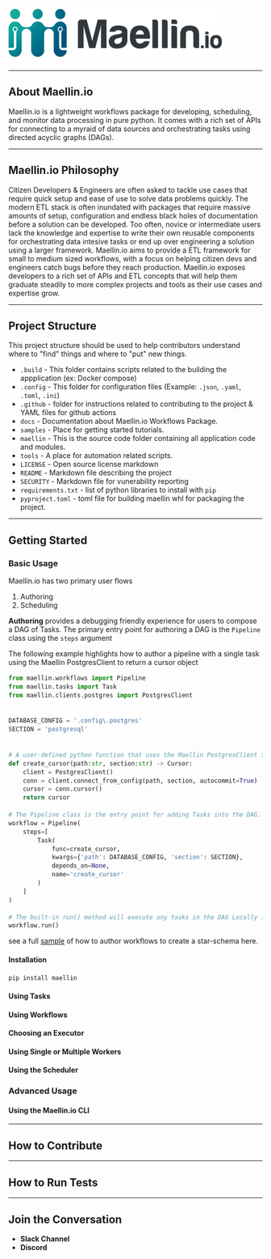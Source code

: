 # ![img](static/img/logos/logo_01.png)

---

## __About Maellin.io__
Maellin.io is a lightweight workflows package for developing, scheduling, and monitor data processing in pure python. It comes with a rich set of APIs for connecting to a myraid of data sources and orchestrating tasks using directed acyclic graphs (DAGs).

---

## __Maellin.io Philosophy__
Citizen Developers & Engineers are often asked to tackle use cases that require quick setup and ease of use to solve data problems quickly. The modern ETL stack is often inundated with packages that require massive amounts of setup, configuration and endless black holes of documentation before a solution can be developed. Too often, novice or intermediate users lack the knowledge and expertise to write their own reusable components for orchestrating data intesive tasks or end up over engineering a solution using a larger framework. Maellin.io aims to provide a ETL framework for small to medium sized workflows, with a focus on helping citizen devs and engineers catch bugs before they reach production. Maellin.io exposes developers to a rich set of APIs and ETL concepts that will help them graduate steadily to more complex projects and tools as their use cases and expertise grow. 

---
## __Project Structure__
This project structure should be used to help contributors understand where to "find" things and where to "put" new things. 
*   `.build` - This folder contains scripts related to the building the appplication (ex: Docker compose)
*   `.config` - This folder for configuration files (Example: `.json`, `.yaml`, `.toml`, `.ini`)
*   `.github` - folder for instructions related to contributing to the project & YAML files for github actions
*   `docs` - Documentation about Maellin.io Workflows Package.
*   `samples` - Place for getting started tutorials.
*   `maellin` - This is the source code folder containing all application code and modules.
*   `tools` - A place for automation related scripts.
*   `LICENSE` - Open source license markdown
*   `README` - Markdown file describing the project
*   `SECURITY` - Markdown file for vunerability reporting
*   `requirements.txt` - list of python libraries to install with `pip`
*   `pyproject.toml` - toml file for building maellin whl for packaging the project. 

---

## __Getting Started__

### __Basic Usage__
Maellin.io has two primary user flows 
1. Authoring 
2. Scheduling

__Authoring__ provides a debugging friendly experience for users to compose a DAG of Tasks. The primary entry point for authoring a DAG is the `Pipeline` class using the `steps` argument

The following example highlights how to author a pipeline with a single task using the Maellin PostgresClient to return a cursor object
```python
from maellin.workflows import Pipeline
from maellin.tasks import Task
from maellin.clients.postgres import PostgresClient


DATABASE_CONFIG = '.config\.postgres'
SECTION = 'postgresql'


# A user-defined python function that uses the Maellin PostgresClient to create a cursor object
def create_cursor(path:str, section:str) -> Cursor:
    client = PostgresClient()
    conn = client.connect_from_config(path, section, autocommit=True)
    cursor = conn.cursor()
    return cursor

# The Pipeline class is the entry point for adding Tasks into the DAG. Any keyword arguments required that you provided will bind to the callable when the is executed. 
workflow = Pipeline(
    steps=[
        Task(
            func=create_cursor, 
            kwargs={'path': DATABASE_CONFIG, 'section': SECTION}, 
            depends_on=None, 
            name='create_cursor'
        )
    ]
)

# The built-in run() method will execute any tasks in the DAG Locally in a single worker for debugging purposes.
workflow.run()
```
see a full [sample](/samples/00_authoring_workflows.py) of how to author workflows to create a star-schema here.


#### Installation

```bash
pip install maellin
```
#### Using Tasks
#### Using Workflows
#### Choosing an Executor
#### Using Single or Multiple Workers
#### Using the Scheduler

### __Advanced Usage__
#### Using the Maellin.io CLI

---
## __How to Contribute__

---

## __How to Run Tests__

---

## __Join the Conversation__
- __Slack Channel__
- __Discord__

